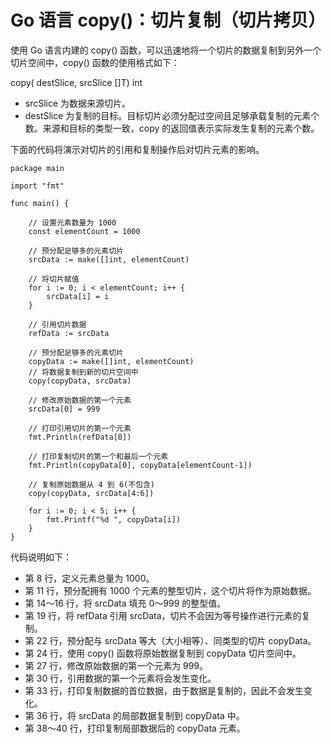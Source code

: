 # Go 语言 copy()：切片复制（切片拷贝）

使用 Go 语言内建的 copy() 函数，可以迅速地将一个切片的数据复制到另外一个切片空间中，copy() 函数的使用格式如下：

copy( destSlice, srcSlice []T) int

*   srcSlice 为数据来源切片。
*   destSlice 为复制的目标。目标切片必须分配过空间且足够承载复制的元素个数。来源和目标的类型一致，copy 的返回值表示实际发生复制的元素个数。

下面的代码将演示对切片的引用和复制操作后对切片元素的影响。

```
package main

import "fmt"

func main() {

    // 设置元素数量为 1000
    const elementCount = 1000

    // 预分配足够多的元素切片
    srcData := make([]int, elementCount)

    // 将切片赋值
    for i := 0; i < elementCount; i++ {
        srcData[i] = i
    }

    // 引用切片数据
    refData := srcData

    // 预分配足够多的元素切片
    copyData := make([]int, elementCount)
    // 将数据复制到新的切片空间中
    copy(copyData, srcData)

    // 修改原始数据的第一个元素
    srcData[0] = 999

    // 打印引用切片的第一个元素
    fmt.Println(refData[0])

    // 打印复制切片的第一个和最后一个元素
    fmt.Println(copyData[0], copyData[elementCount-1])

    // 复制原始数据从 4 到 6(不包含)
    copy(copyData, srcData[4:6])

    for i := 0; i < 5; i++ {
        fmt.Printf("%d ", copyData[i])
    }
}
```

代码说明如下：

*   第 8 行，定义元素总量为 1000。
*   第 11 行，预分配拥有 1000 个元素的整型切片，这个切片将作为原始数据。
*   第 14～16 行，将 srcData 填充 0～999 的整型值。
*   第 19 行，将 refData 引用 srcData，切片不会因为等号操作进行元素的复制。
*   第 22 行，预分配与 srcData 等大（大小相等）、同类型的切片 copyData。
*   第 24 行，使用 copy() 函数将原始数据复制到 copyData 切片空间中。
*   第 27 行，修改原始数据的第一个元素为 999。
*   第 30 行，引用数据的第一个元素将会发生变化。
*   第 33 行，打印复制数据的首位数据，由于数据是复制的，因此不会发生变化。
*   第 36 行，将 srcData 的局部数据复制到 copyData 中。
*   第 38～40 行，打印复制局部数据后的 copyData 元素。